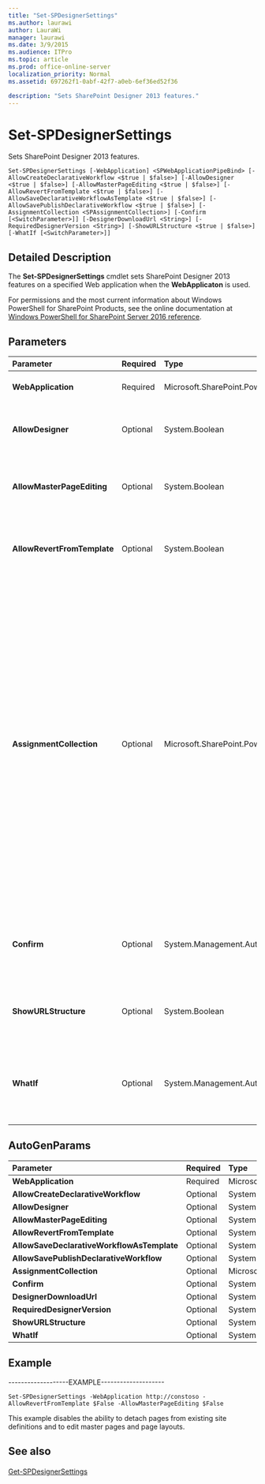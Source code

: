 ```yaml
---
title: "Set-SPDesignerSettings"
ms.author: laurawi
author: LauraWi
manager: laurawi
ms.date: 3/9/2015
ms.audience: ITPro
ms.topic: article
ms.prod: office-online-server
localization_priority: Normal
ms.assetid: 697262f1-0abf-42f7-a0eb-6ef36ed52f36

description: "Sets SharePoint Designer 2013 features."
---
```


# Set-SPDesignerSettings

Sets SharePoint Designer 2013 features.
  
```
Set-SPDesignerSettings [-WebApplication] <SPWebApplicationPipeBind> [-AllowCreateDeclarativeWorkflow <$true | $false>] [-AllowDesigner <$true | $false>] [-AllowMasterPageEditing <$true | $false>] [-AllowRevertFromTemplate <$true | $false>] [-AllowSaveDeclarativeWorkflowAsTemplate <$true | $false>] [-AllowSavePublishDeclarativeWorkflow <$true | $false>] [-AssignmentCollection <SPAssignmentCollection>] [-Confirm [<SwitchParameter>]] [-DesignerDownloadUrl <String>] [-RequiredDesignerVersion <String>] [-ShowURLStructure <$true | $false>] [-WhatIf [<SwitchParameter>]]

```

## Detailed Description

The **Set-SPDesignerSettings** cmdlet sets SharePoint Designer 2013 features on a specified Web application when the **WebApplicaton** is used. 
  
For permissions and the most current information about Windows PowerShell for SharePoint Products, see the online documentation at [Windows PowerShell for SharePoint Server 2016 reference](https://go.microsoft.com/fwlink/p/?LinkId=671715).
  
## Parameters

|**Parameter**|**Required**|**Type**|**Description**|
|:-----|:-----|:-----|:-----|
|**WebApplication** <br/> |Required  <br/> |Microsoft.SharePoint.PowerShell.SPWebApplicationPipeBind  <br/> |Specifies the Web application in which the settings will apply.  <br/> |
|**AllowDesigner** <br/> |Optional  <br/> |System.Boolean  <br/> |Specifies whether to allow users to edit sites in a web application by using SharePoint Designer 2013. The default value is **True** <br/> |
|**AllowMasterPageEditing** <br/> |Optional  <br/> |System.Boolean  <br/> |Specifies whether to allow site administrators to customize master pages and layout pages using SharePoint Designer 2013. The default value is **True**.  <br/> |
|**AllowRevertFromTemplate** <br/> |Optional  <br/> |System.Boolean  <br/> |Specifies whether to allow site administrators to detach pages from the original site definition using SharePoint Designer 2013. The default value is **True**.  <br/> |
|**AssignmentCollection** <br/> |Optional  <br/> |Microsoft.SharePoint.PowerShell.SPAssignmentCollection  <br/> |Manages objects for the purpose of proper disposal. Use of objects, such as **SPWeb** or **SPSite**, can use large amounts of memory and use of these objects in Windows PowerShell scripts requires proper memory management. Using the **SPAssignment** object, you can assign objects to a variable and dispose of the objects after they are needed to free up memory. When **SPWeb**, **SPSite**, or **SPSiteAdministration** objects are used, the objects are automatically disposed of if an assignment collection or the **Global** parameter is not used.  <br/> > [!NOTE]> When the **Global** parameter is used, all objects are contained in the global store. If objects are not immediately used, or disposed of by using the **Stop-SPAssignment** command, an out-of-memory scenario can occur.           |
|**Confirm** <br/> |Optional  <br/> |System.Management.Automation.SwitchParameter  <br/> |Prompts you for confirmation before executing the command. For more information, type the following command: **get-help about_commonparameters** <br/> |
|**ShowURLStructure** <br/> |Optional  <br/> |System.Boolean  <br/> |Specifies whether to allow site administrators to manage the URL structure of their Web sites by using SharePoint Designer 2013. The default value is **True**.  <br/> |
|**WhatIf** <br/> |Optional  <br/> |System.Management.Automation.SwitchParameter  <br/> |Displays a message that describes the effect of the command instead of executing the command. For more information, type the following command: **get-help about_commonparameters** <br/> |
   
## AutoGenParams

|**Parameter**|**Required**|**Type**|**Description**|
|:-----|:-----|:-----|:-----|
|**WebApplication** <br/> |Required  <br/> |Microsoft.SharePoint.PowerShell.SPWebApplicationPipeBind  <br/> ||
|**AllowCreateDeclarativeWorkflow** <br/> |Optional  <br/> |System.Boolean  <br/> ||
|**AllowDesigner** <br/> |Optional  <br/> |System.Boolean  <br/> ||
|**AllowMasterPageEditing** <br/> |Optional  <br/> |System.Boolean  <br/> ||
|**AllowRevertFromTemplate** <br/> |Optional  <br/> |System.Boolean  <br/> ||
|**AllowSaveDeclarativeWorkflowAsTemplate** <br/> |Optional  <br/> |System.Boolean  <br/> ||
|**AllowSavePublishDeclarativeWorkflow** <br/> |Optional  <br/> |System.Boolean  <br/> ||
|**AssignmentCollection** <br/> |Optional  <br/> |Microsoft.SharePoint.PowerShell.SPAssignmentCollection  <br/> ||
|**Confirm** <br/> |Optional  <br/> |System.Management.Automation.SwitchParameter  <br/> ||
|**DesignerDownloadUrl** <br/> |Optional  <br/> |System.String  <br/> ||
|**RequiredDesignerVersion** <br/> |Optional  <br/> |System.String  <br/> ||
|**ShowURLStructure** <br/> |Optional  <br/> |System.Boolean  <br/> ||
|**WhatIf** <br/> |Optional  <br/> |System.Management.Automation.SwitchParameter  <br/> ||
   
## Example

-------------------EXAMPLE-------------------- 
  
```
Set-SPDesignerSettings -WebApplication http://constoso -AllowRevertFromTemplate $False -AllowMasterPageEditing $False
```

This example disables the ability to detach pages from existing site definitions and to edit master pages and page layouts.
  
## See also

#### 

[Get-SPDesignerSettings](get-spdesignersettings.md)

